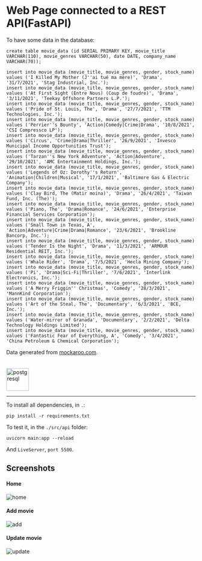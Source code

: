 # Web Page connected to a REST API(FastAPI)

To have some data in the database:
```
create table movie_data (id SERIAL PRIMARY KEY, movie_title VARCHAR(110), movie_genres VARCHAR(50), date DATE, company_name VARCHAR(70));

insert into movie_data (movie_title, movie_genres, gender, stock_name) values ('I Killed My Mother (J''ai tué ma mère)', 'Drama', '31/7/2021', 'Stag Industrial, Inc.');
insert into movie_data (movie_title, movie_genres, gender, stock_name) values ('At First Sight (Entre Nous) (Coup de foudre)', 'Drama', '3/11/2021', 'Teekay Offshore Partners L.P.');
insert into movie_data (movie_title, movie_genres, gender, stock_name) values ('Pride of St. Louis, The', 'Drama', '27/7/2021', 'TTM Technologies, Inc.');
insert into movie_data (movie_title, movie_genres, gender, stock_name) values ('Perrier''s Bounty', 'Action|Comedy|Crime|Drama', '10/8/2021', 'CSI Compressco LP');
insert into movie_data (movie_title, movie_genres, gender, stock_name) values ('Circus', 'Crime|Drama|Thriller', '26/9/2021', 'Invesco Municipal Income Opportunities Trust');
insert into movie_data (movie_title, movie_genres, gender, stock_name) values ('Tarzan''s New York Adventure', 'Action|Adventure', '29/10/2021', 'AMC Entertainment Holdings, Inc.');
insert into movie_data (movie_title, movie_genres, gender, stock_name) values ('Legends of Oz: Dorothy''s Return', 'Animation|Children|Musical', '17/1/2021', 'Baltimore Gas & Electric Company');
insert into movie_data (movie_title, movie_genres, gender, stock_name) values ('Clay Bird, The (Matir moina)', 'Drama', '26/4/2021', 'Taiwan Fund, Inc. (The)');
insert into movie_data (movie_title, movie_genres, gender, stock_name) values ('Piano, The', 'Drama|Romance', '24/6/2021', 'Enterprise Financial Services Corporation');
insert into movie_data (movie_title, movie_genres, gender, stock_name) values ('Small Town in Texas, A', 'Action|Adventure|Crime|Drama|Romance', '23/6/2021', 'Brookline Bancorp, Inc.');
insert into movie_data (movie_title, movie_genres, gender, stock_name) values ('Tender Is the Night', 'Drama', '11/3/2021', 'ARMOUR Residential REIT, Inc.');
insert into movie_data (movie_title, movie_genres, gender, stock_name) values ('Whale Rider', 'Drama', '7/5/2021', 'Hecla Mining Company');
insert into movie_data (movie_title, movie_genres, gender, stock_name) values ('Pi', 'Drama|Sci-Fi|Thriller', '7/6/2021', 'Interlink Electronics, Inc.');
insert into movie_data (movie_title, movie_genres, gender, stock_name) values ('A Merry Friggin'' Christmas', 'Comedy', '28/3/2021', 'MannKind Corporation');
insert into movie_data (movie_title, movie_genres, gender, stock_name) values ('Art of the Steal, The', 'Documentary', '6/3/2021', 'BCE, Inc.');
insert into movie_data (movie_title, movie_genres, gender, stock_name) values ('Water-mirror of Granada', 'Documentary', '2/2/2021', 'Delta Technology Holdings Limited');
insert into movie_data (movie_title, movie_genres, gender, stock_name) values ('Fantastic Fear of Everything, A', 'Comedy', '3/4/2021', 'China Petroleum & Chemical Corporation');
```

Data generated from <a href="https://mockaroo.com/">mockaroo.com</a>.
<br><br><br>
<img src="https://i.ibb.co/5kp2sKq/postgresql.png" alt="postgresql" width=60>
<hr>

To install all dependencies, in ```.```:

```
pip install -r requirements.txt
```

To test it, in the ```./src/api``` folder:
```
uvicorn main:app --reload
```
And ```LiveServer```, ```port 5500```.

## Screenshots
#### Home
<img src="https://i.ibb.co/wYSkGQB/home.png" alt="home">

#### Add movie
<img src="https://i.ibb.co/XX1ys8q/add.png" alt="add">

#### Update movie
<img src="https://i.ibb.co/dpy1tYF/update.png" alt="update">
